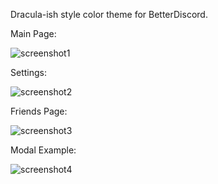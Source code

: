 Dracula-ish style color theme for BetterDiscord.


Main Page:

![screenshot1](https://raw.githubusercontent.com/yungsamd17/BetterDiscordAddons/main/Themes/Dracula-ish/_res/screenshot1.png)

Settings:

![screenshot2](https://raw.githubusercontent.com/yungsamd17/BetterDiscordAddons/main/Themes/Dracula-ish/_res/screenshot2.png)

Friends Page:

![screenshot3](https://raw.githubusercontent.com/yungsamd17/BetterDiscordAddons/main/Themes/Dracula-ish/_res/screenshot3.png)

Modal Example:

![screenshot4](https://raw.githubusercontent.com/yungsamd17/BetterDiscordAddons/main/Themes/Dracula-ish/_res/screenshot4.png)